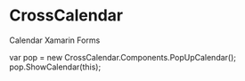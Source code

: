 # CrossCalendar
Calendar Xamarin Forms

var pop = new CrossCalendar.Components.PopUpCalendar();
pop.ShowCalendar(this);


